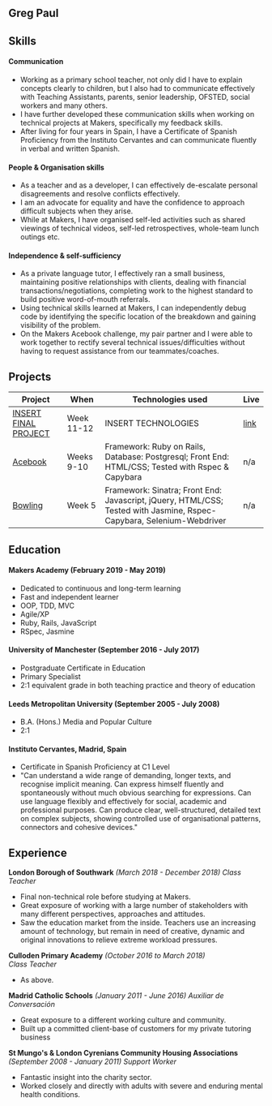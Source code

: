 ## Greg Paul 

## Skills

#### Communication 
- Working as a primary school teacher, not only did I have to explain concepts clearly to children, but I also had to communicate effectively with Teaching Assistants, parents, senior leadership, OFSTED, social workers and many others.  
- I have further developed these communication skills when working on technical projects at Makers, specifically my feedback skills.  
- After living for four years in Spain, I have a Certificate of Spanish Proficiency from the Instituto Cervantes and can communicate fluently in verbal and written Spanish.  

#### People & Organisation skills 
- As a teacher and as a developer, I can effectively de-escalate personal disagreements and resolve conflicts effectively.
- I am an advocate for equality and have the confidence to approach difficult subjects when they arise.  
- While at Makers, I have organised self-led activities such as shared viewings of technical videos, self-led retrospectives, whole-team lunch outings etc.  


#### Independence & self-sufficiency
- As a private language tutor, I effectively ran a small business, maintaining positive relationships with clients, dealing with financial transactions/negotiations, completing work to the highest standard to build positive word-of-mouth referrals.  
- Using technical skills learned at Makers, I can independently debug code by identifying the specific location of the breakdown and gaining visibility of the problem.
- On the Makers Acebook challenge, my pair partner and I were able to work together to rectify several technical issues/difficulties without having to request assistance from our teammates/coaches.  

## Projects
| Project                                                                                                                        | When                                                                                          | Technologies used                                          | Live                                          
|---------------------------------------------------------------------------------------------------------------------------------|--------------------------------------------------------------------------------------------------|-------------------------------------------------------|-------------------------------------------------------|
| [INSERT FINAL PROJECT](https://github.com/justcallmegoyo) | Week 11-12  | INSERT TECHNOLOGIES| [link](https://herokuapp.com/) |
| [Acebook](https://github.com/justcallmegoyo) | Weeks 9-10  | Framework: Ruby on Rails, Database: Postgresql; Front End: HTML/CSS; Tested with Rspec & Capybara| n/a |
| [Bowling](https://github.com/justcallmegoyo) | Week 5 | Framework: Sinatra; Front End: Javascript, jQuery, HTML/CSS; Tested with Jasmine, Rspec-Capybara, Selenium-Webdriver | n/a |

## Education

#### Makers Academy (February 2019 - May 2019) 

- Dedicated to continuous and long-term learning
- Fast and independent learner
- OOP, TDD, MVC
- Agile/XP
- Ruby, Rails, JavaScript
- RSpec, Jasmine

#### University of Manchester (September 2016 - July 2017)

- Postgraduate Certificate in Education 
- Primary Specialist
- 2:1 equivalent grade in both teaching practice and theory of education

#### Leeds Metropolitan University (September 2005 - July 2008)

- B.A. (Hons.) Media and Popular Culture 
- 2:1 

#### Instituto Cervantes, Madrid, Spain
- Certificate in Spanish Proficiency at C1 Level
- "Can understand a wide range of demanding, longer texts, and recognise implicit meaning. Can express himself fluently and spontaneously without much obvious searching for expressions. Can use language flexibly and effectively for social, academic and professional purposes. Can produce clear, well-structured, detailed text on complex subjects, showing controlled use of organisational patterns, connectors and cohesive devices."

## Experience

**London Borough of Southwark** *(March 2018 - December 2018)*
*Class Teacher*
- Final non-technical role before studying at Makers.
- Great exposure of working with a large number of stakeholders with many different perspectives, approaches and attitudes. 
- Saw the education market from the inside.  Teachers use an increasing amount of technology, but remain in need of creative, dynamic and original innovations to relieve extreme workload pressures.  

**Culloden Primary Academy** *(October 2016 to March 2018)*   
*Class Teacher*
- As above.  

**Madrid Catholic Schools** *(January 2011 - June 2016)*
*Auxiliar de Conversación*
- Great exposure to a different working culture and community.
- Built up a committed client-base of customers for my private tutoring business

**St Mungo's & London Cyrenians Community Housing Associations** *(September 2008 - January 2011)* 
*Support Worker*
- Fantastic insight into the charity sector.
- Worked closely and directly with adults with severe and enduring mental health conditions.  
